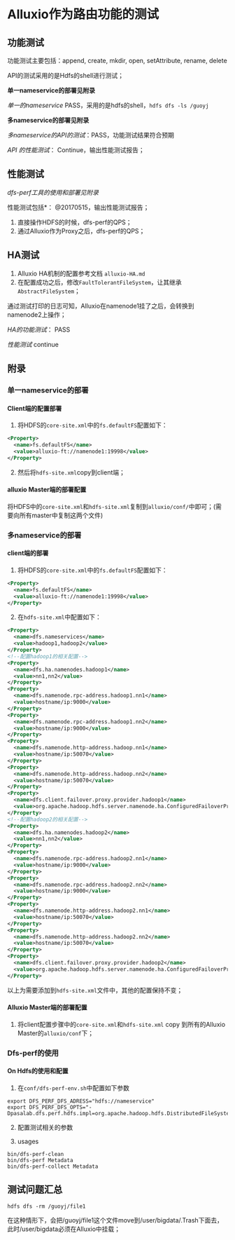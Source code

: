 # Alluxio作为路由功能的测试

## 功能测试

功能测试主要包括：append, create, mkdir, open, setAttribute, rename, delete

API的测试采用的是Hdfs的shell进行测试；

**单一nameservice的部署见附录**

*单一的nameservice*  PASS，采用的是hdfs的shell，`hdfs dfs -ls /guoyj`

**多nameservice的部署见附录**

*多nameservice的API的测试*：PASS，功能测试结果符合预期

*API 的性能测试*： Continue，输出性能测试报告；

## 性能测试

*dfs-perf工具的使用和部署见附录*

性能测试包括*： @20170515，输出性能测试报告；

1. 直接操作HDFS的时候，dfs-perf的QPS；
2. 通过Alluxio作为Proxy之后，dfs-perf的QPS；



## HA测试

1. Alluxio HA机制的配置参考文档 `alluxio-HA.md`
2. 在配置成功之后，修改`FaultTolerantFileSystem`，让其继承`AbstractFileSystem`；

通过测试打印的日志可知，Alluxio在namenode1挂了之后，会转换到namenode2上操作；

*HA的功能测试*： PASS

*性能测试* continue

## 附录

### 单一nameservice的部署

#### Client端的配置部署

1. 将HDFS的`core-site.xml`中的`fs.defaultFS`配置如下：

```xml
<Property>
  <name>fs.defaultFS</name>
  <value>alluxio-ft://namenode1:19998</value>
</Property>
```

2. 然后将`hdfs-site.xml`copy到client端；

#### alluxio Master端的部署配置

将HDFS中的`core-site.xml`和`hdfs-site.xml`复制到`alluxio/conf/`中即可；(需要向所有master中复制这两个文件)

### 多nameservice的部署

#### client端的部署

1. 将HDFS的`core-site.xml`中的`fs.defaultFS`配置如下：

```xml
<Property>
  <name>fs.defaultFS</name>
  <value>alluxio-ft://namenode1:19998</value>
</Property>
```

2. 在`hdfs-site.xml`中配置如下：

```xml
<Property>
  <name>dfs.nameservices</name>
  <value>hadoop1,hadoop2</value>
</Property>
<!--配置hadoop1的相关配置-->
<Property>
  <name>dfs.ha.namenodes.hadoop1</name>
  <value>nn1,nn2</value>
</Property>
<Property>
  <name>dfs.namenode.rpc-address.hadoop1.nn1</name>
  <value>hostname/ip:9000</value>
</Property>
<Property>
  <name>dfs.namenode.rpc-address.hadoop1.nn2</name>
  <value>hostname/ip:9000</value>
</Property>
<Property>
  <name>dfs.namenode.http-address.hadoop.nn1</name>
  <value>hostname/ip:50070</value>
</Property>
<Property>
  <name>dfs.namenode.http-address.hadoop.nn2</name>
  <value>hostname/ip:50070</value>
</Property>
<Property>
  <name>dfs.client.failover.proxy.provider.hadoop1</name>
  <value>org.apache.hadoop.hdfs.server.namenode.ha.ConfiguredFailoverProxyProvider</value>
</Property>
<!--配置hadoop2的相关配置-->
<Property>
  <name>dfs.ha.namenodes.hadoop2</name>
  <value>nn1,nn2</value>
</Property>
<Property>
  <name>dfs.namenode.rpc-address.hadoop2.nn1</name>
  <value>hostname/ip:9000</value>
</Property>
<Property>
  <name>dfs.namenode.rpc-address.hadoop2.nn2</name>
  <value>hostname/ip:9000</value>
</Property>
<Property>
  <name>dfs.namenode.http-address.hadoop2.nn1</name>
  <value>hostname/ip:50070</value>
</Property>
<Property>
  <name>dfs.namenode.http-address.hadoop2.nn2</name>
  <value>hostname/ip:50070</value>
</Property>
<Property>
  <name>dfs.client.failover.proxy.provider.hadoop2</name>
  <value>org.apache.hadoop.hdfs.server.namenode.ha.ConfiguredFailoverProxyProvider</value>
</Property>
```

以上为需要添加到`hdfs-site.xml`文件中，其他的配置保持不变；

#### Alluxio Master端的部署配置

1. 将client配置步骤中的`core-site.xml`和`hdfs-site.xml` copy 到所有的Alluxio Master的`alluxio/conf`下；

### Dfs-perf的使用

#### On Hdfs的使用和配置

1. 在`conf/dfs-perf-env.sh`中配置如下参数

```shell
export DFS_PERF_DFS_ADRESS="hdfs://nameservice"
export DFS_PERF_DFS_OPTS="-Dpasalab.dfs.perf.hdfs.impl=org.apache.hadoop.hdfs.DistributedFileSystem"
```

2. 配置测试相关的参数



3. usages

```shell
bin/dfs-perf-clean
bin/dfs-perf Metadata
bin/dfs-perf-collect Metadata
```

## 测试问题汇总

```shell
hdfs dfs -rm /guoyj/file1
```

在这种情形下，会把/guoyj/file1这个文件move到/user/bigdata/.Trash下面去，此时/user/bigdata必须在Alluxio中挂载；